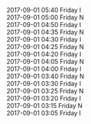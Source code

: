 2017-09-01 05:40 Friday  I  
2017-09-01 05:00 Friday  N  
2017-09-01 04:50 Friday  I  
2017-09-01 04:35 Friday  N  
2017-09-01 04:30 Friday  I  
2017-09-01 04:25 Friday  N  
2017-09-01 04:20 Friday  I  
2017-09-01 04:05 Friday  N  
2017-09-01 04:00 Friday  I  
2017-09-01 03:40 Friday  N  
2017-09-01 03:30 Friday  I  
2017-09-01 03:25 Friday  N  
2017-09-01 03:20 Friday  I  
2017-09-01 03:15 Friday  N  
2017-09-01 03:05 Friday  I  
